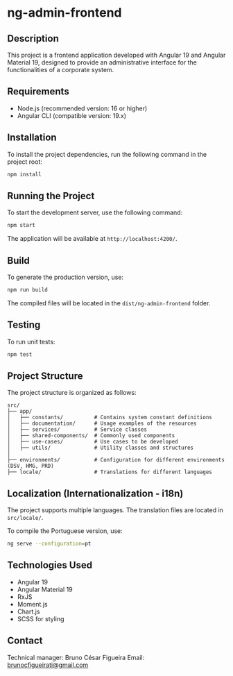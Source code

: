 # ng-admin-frontend

## Description

This project is a frontend application developed with Angular 19 and Angular Material 19, designed to provide an administrative interface for the functionalities of a corporate system.

## Requirements

- Node.js (recommended version: 16 or higher)
- Angular CLI (compatible version: 19.x)

## Installation

To install the project dependencies, run the following command in the project root:

```sh
npm install
```

## Running the Project

To start the development server, use the following command:

```sh
npm start
```

The application will be available at `http://localhost:4200/`.

## Build

To generate the production version, use:

```sh
npm run build
```

The compiled files will be located in the `dist/ng-admin-frontend` folder.

## Testing

To run unit tests:

```sh
npm test
```

## Project Structure

The project structure is organized as follows:

```
src/
├── app/
│   ├── constants/          # Contains system constant definitions
│   ├── documentation/      # Usage examples of the resources
│   ├── services/           # Service classes
│   ├── shared-components/  # Commonly used components
│   ├── use-cases/          # Use cases to be developed
│   ├── utils/              # Utility classes and structures
│
├── environments/           # Configuration for different environments (DSV, HMG, PRD)
├── locale/                 # Translations for different languages
```

## Localization (Internationalization - i18n)

The project supports multiple languages. The translation files are located in `src/locale/`.

To compile the Portuguese version, use:

```sh
ng serve --configuration=pt
```

## Technologies Used

- Angular 19
- Angular Material 19
- RxJS
- Moment.js
- Chart.js
- SCSS for styling

## Contact
Technical manager: Bruno César Figueira
Email: brunocfigueirati@gmail.com
